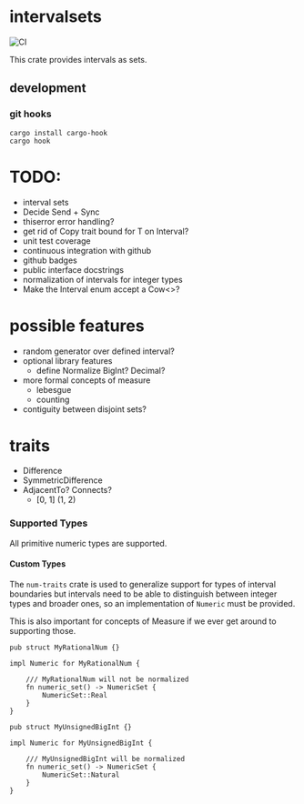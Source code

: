 # intervalsets

![CI](https://github.com/gechelberger/intervalsets/actions/workflows/rust.yml/badge.svg)

This crate provides intervals as sets.

## development

### git hooks

```
cargo install cargo-hook
cargo hook
```


# TODO:
* interval sets
* Decide Send + Sync
* thiserror error handling?
* get rid of Copy trait bound for T on Interval?
* unit test coverage
* continuous integration with github
* github badges
* public interface docstrings
* normalization of intervals for integer types
* Make the Interval<T> enum accept a Cow<>?


# possible features
* random generator over defined interval?
* optional library features 
    * define Normalize BigInt? Decimal?
* more formal concepts of measure
    * lebesgue
    * counting
* contiguity between disjoint sets?

# traits
* Difference
* SymmetricDifference
* AdjacentTo? Connects? 
    * [0, 1] (1, 2)


### Supported Types

All primitive numeric types are supported.

#### Custom Types

The `num-traits` crate is used to generalize
support for types of interval boundaries but 
intervals need to be able to distinguish between
integer types and broader ones, so an implementation
of `Numeric` must be provided.

This is also important for concepts of Measure
if we ever get around to supporting those.

```
pub struct MyRationalNum {}

impl Numeric for MyRationalNum {

    /// MyRationalNum will not be normalized
    fn numeric_set() -> NumericSet {
        NumericSet::Real
    }
}

pub struct MyUnsignedBigInt {}

impl Numeric for MyUnsignedBigInt {
    
    /// MyUnsignedBigInt will be normalized
    fn numeric_set() -> NumericSet {
        NumericSet::Natural
    }
}
```